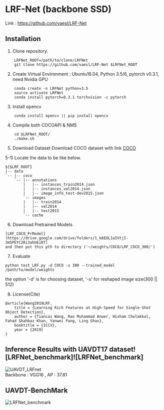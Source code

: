 # LRF-Net (backbone SSD)
Link : https://github.com/vaesl/LRF-Net

## Installation
1) Clone repository. 
```text
    LRFNet_ROOT=/path/to/clone/LRFNet
    git clone https://github.com/vaesl/LRF-Net $LRFNet_ROOT
```

2) Create Virtual Environment : Ubuntu16.04, Python 3.5/6, pytorch v0.3.1, need Nvidia GPU
```text
    conda create -n LRFNet python=3.5
    source activate LRFNet
    conda install pytorch=0.3.1 torchvision -c pytorch
```

3) Install opencv
```text
    conda install opencv || pip install opencv
```

4) Compile both COCOAPI & NMS
```text
    cd $LRFNet_ROOT/
    ./make.sh
```

5) Download Dataset
Download COCO dataset with link [COCO](https://cocodataset.org/#download)

5-1) Locate the data to be like below. 
```text
${$LRF_ROOT}
|-- data
`-- |-- coco
    `-- |-- annotations
        |   |-- instances_train2014.json
        |   |-- instances_val2014.json
        |   |-- image_info_test-dev2015.json
        `-- images
        |   |-- train2014
        |   |-- val2014
        |   |-- test2015
        `-- cache
```

6) Download Pretrained Models
```text
[LRF_COCO_PrModel](https://drive.google.com/drive/folders/1_k6EOL1aIVtjI-3m5PEYC2Ri3ahUEi8T)
and then put this pth to directory ('~/weights/COCO/LRF_COCO_300/')
```

7) Evaluate
```text
python test_LRF.py -d COCO -s 300 --trained_model /path/to/model/weights
```
the option '-d' is for choosing dataset, '-s' for reshaped image size(300 || 512)

8) License(Cite)
```text
@article{Wang2019LRF,
    title = {Learning Rich Features at High-Speed for Single-Shot Object Detection},
    author = {Tiancai Wang, Rao Muhammad Anwer, Hisham Cholakkal, Fahad Shahbaz Khan, Yanwei Pang, Ling Shao},
    booktitle = {ICCV},
    year = {2019}
}
```

## Inference Results with UAVDT17 dataset![LRFNet_benchmark]![LRFNet_benchmark]
![UAVDT_LRFnet](https://user-images.githubusercontent.com/79160507/131087394-b863315e-0534-4e50-8d13-cfe643d913a8.PNG)   
Backbone : VGG16 , AP : 37.81

## UAVDT-BenchMark
![LRFNet_benchmark](https://user-images.githubusercontent.com/79160507/131087486-a2991876-a328-4c65-8bf0-9a79b0a969a3.PNG)
